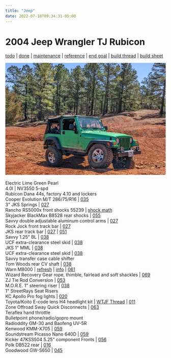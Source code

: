 ```yaml
---
title: "Jeep"
date: 2022-07-18T09:34:31-05:00
---
```


# 2004 Jeep Wrangler TJ Rubicon  
[todo](todo/#up-next) | [done](todo/#done) | [maintenance](maintenance/) | [reference](todo/#reference) | [end goal](end-goal/) | [build thread](../build-thread/) | [build sheet](https://www.jeep.com/webselfservice/BuildSheetServlet?vin=1J4FA69SX4P757994)

![current](img/jeep_20220319.jpg)

Electric Lime Green Pearl  
4.0l | NV3550 5-spd  
Rubicon Dana 44s, factory 4.10 and lockers  
Cooper Evolution M/T 286/75/R16 | [035](../build-thread/035)  
3" JKS Springs | [027](../build-thread/027)  
Rancho RS5000x front shocks 55239 | [shock math](../build-thread/039)   
Skyjacker BlackMax B8528 rear shocks | [055](../build-thread/055)   
Savvy double adjustable aluminum control arms | [027](../build-thread/027)  
Rock Jock front track bar | [027](../build-thread/027)  
JKS rear track bar | [027](../build-thread/027) | [051](../build-thread/051)    
Savvy 1.25" BL | [038](../build-thread/038)   
UCF extra-clearance steel skid | [038](../build-thread/038)   
JKS 1" MML | [038](../build-thread/038)    
UCF extra-clearance steel skid | [038](../build-thread/038)   
Savvy transfer case cable shifter  
Tom Woods rear CV shaft | [038](../build-thread/038)  
Warn M8000 | [refresh](../m8000) | [info](/jeep/m8000) | [061](../build-thread/061)  
Wizard Recovery Gear rope, thimble, fairlead and soft shackles | [069](../build-thread/069)   
ZJ Tie Rod Conversion | [053](../build-thread/053)  
M.O.R.E. 1" steering riser | [038](../build-thread/038)  
1" StreetRays Seat Risers  
KC Apollo Pro fog lights | [020](../build-thread/020)   
Toyota/Koito E-code lens H4 headlight kit | [WTJF Thread](https://wranglertjforum.com/threads/toyota-lights-on-your-tj-cheap-quality-led-alternative.52840/) | [011](../build-thread/011)   
Zone Offroad Sway Quick Disconnects | [063](../build-thread/063)  
Teraflex hand throttle  
Bulletpoint phone/radio/gopro mount  
Radioddity GM-30 and Baofeng UV-5R  
Kenwood KMM-X705 | [059](../build-thread/059)  
Soundstream Picasso Nano 640D | [059](../build-thread/059)  
Kicker 47KSS504 5.25" component Fronts | [056](../build-thread/056)  
Polk DB522 rear | [016](../build-thread/016)  
Goodwood GW-S650 | [045](../build-thread/045)  
   

